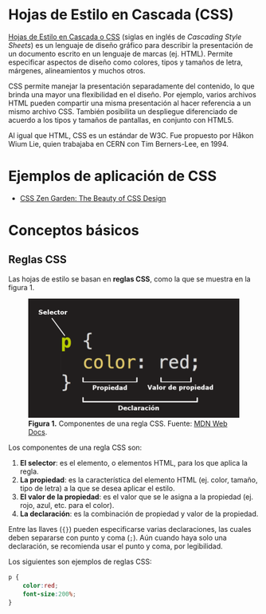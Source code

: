 # Hojas de Estilo en Cascada (CSS)
[Hojas de Estilo en Cascada o CSS](https://www.w3.org/Style/CSS/#specs) (siglas en inglés de *Cascading Style Sheets*) es un lenguaje de diseño gráfico para describir la presentación de un documento escrito en un lenguaje de marcas (ej. HTML). Permite especificar aspectos de diseño como colores, tipos y tamaños de letra, márgenes, alineamientos y muchos otros.

CSS permite manejar la presentación separadamente del contenido, lo que brinda una mayor una flexibilidad en el diseño. Por ejemplo, varios archivos HTML pueden compartir una misma presentación al hacer referencia a un mismo archivo CSS. También posibilita un despliegue diferenciado de acuerdo a los tipos y tamaños de pantallas, en conjunto con HTML5.

Al igual que HTML, CSS es un estándar de W3C. Fue propuesto por Håkon Wium Lie, quien trabajaba en CERN con Tim Berners-Lee, en 1994.

# Ejemplos de aplicación de CSS
- [CSS Zen Garden: The Beauty of CSS Design](http://www.csszengarden.com/)

# Conceptos básicos
## Reglas CSS
Las hojas de estilo se basan en **reglas CSS**, como la que se muestra en la figura 1.

<figure>
  <img src="img/reglacss.png" alt="Selector CSS">
  <figcaption>
    <strong>Figura 1.</strong> Componentes de una regla CSS. Fuente: <a href="https://developer.mozilla.org/es/docs/Learn/Getting_started_with_the_web/CSS_basics">MDN Web Docs</a>.
  </figcaption>
</figure>

Los componentes de una regla CSS son:

1. **El selector**: es el elemento, o elementos HTML, para los que aplica la regla.
2. **La propiedad**: es la característica del elemento HTML (ej. color, tamaño, tipo de letra) a la que se desea aplicar el estilo.
3. **El valor de la propiedad**: es el valor que se le asigna a la propiedad (ej. rojo, azul, etc. para el color).
4. **La declaración**: es la combinación de propiedad y valor de la propiedad.

Entre las llaves (```{}```) pueden especificarse varias declaraciones, las cuales deben separarse con punto y coma (```;```). Aún cuando haya solo una declaración, se recomienda usar el punto y coma, por legibilidad.

Los siguientes son ejemplos de reglas CSS:

```css
p {
    color:red;
    font-size:200%;
}
```

